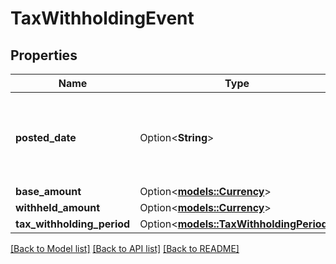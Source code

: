 # TaxWithholdingEvent

## Properties

Name | Type | Description | Notes
------------ | ------------- | ------------- | -------------
**posted_date** | Option<**String**> | Fields with a schema type of date are in ISO 8601 date time format (for example GroupBeginDate). | [optional]
**base_amount** | Option<[**models::Currency**](Currency.md)> |  | [optional]
**withheld_amount** | Option<[**models::Currency**](Currency.md)> |  | [optional]
**tax_withholding_period** | Option<[**models::TaxWithholdingPeriod**](TaxWithholdingPeriod.md)> |  | [optional]

[[Back to Model list]](../README.md#documentation-for-models) [[Back to API list]](../README.md#documentation-for-api-endpoints) [[Back to README]](../README.md)


